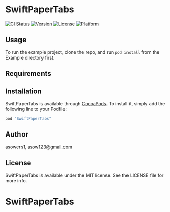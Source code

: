 # SwiftPaperTabs

[![CI Status](http://img.shields.io/travis/asowers1/SwiftPaperTabs.svg?style=flat)](https://travis-ci.org/asowers1/SwiftPaperTabs)
[![Version](https://img.shields.io/cocoapods/v/SwiftPaperTabs.svg?style=flat)](http://cocoapods.org/pods/SwiftPaperTabs)
[![License](https://img.shields.io/cocoapods/l/SwiftPaperTabs.svg?style=flat)](http://cocoapods.org/pods/SwiftPaperTabs)
[![Platform](https://img.shields.io/cocoapods/p/SwiftPaperTabs.svg?style=flat)](http://cocoapods.org/pods/SwiftPaperTabs)

## Usage

To run the example project, clone the repo, and run `pod install` from the Example directory first.

## Requirements

## Installation

SwiftPaperTabs is available through [CocoaPods](http://cocoapods.org). To install
it, simply add the following line to your Podfile:

```ruby
pod "SwiftPaperTabs"
```

## Author

asowers1, asow123@gmail.com

## License

SwiftPaperTabs is available under the MIT license. See the LICENSE file for more info.
# SwiftPaperTabs
